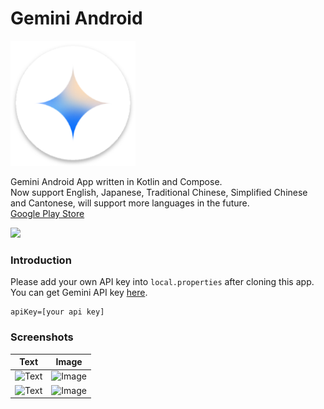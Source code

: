 # Gemini Android

<img src="https://github.com/gy6543721/GeminiAndroid/blob/main/app/src/main/res/mipmap-xxxhdpi/ic_launcher.png" height="200"/>

Gemini Android App written in Kotlin and Compose.  
Now support English, Japanese, Traditional Chinese, Simplified Chinese and Cantonese, will support more languages in the future.  
[Google Play Store](https://play.google.com/store/apps/details?id=levi.lin.gemini.android)  

<img src="https://github.com/gy6543721/GeminiAndroid/assets/46208481/0b614b5a-6922-4827-95f0-8faf0bbc340c" height="200"/>

### Introduction
Please add your own API key into `local.properties` after cloning this app.  
You can get Gemini API key [here](https://ai.google.dev/).  

```
apiKey=[your api key]
```
### Screenshots

Text | Image
:--: | :--:
<img width="271" alt="Text" src="https://github.com/gy6543721/GeminiAndroid/assets/46208481/bba0e334-c497-4491-8a05-570c746f3fbc"> | <img width="271" alt="Image" src="https://github.com/gy6543721/GeminiAndroid/assets/46208481/3f97b9b6-6b40-493d-9bf4-20e35cdea503">
<img width="271" alt="Text" src="https://github.com/gy6543721/GeminiAndroid/assets/46208481/a18fee0d-ffb2-4901-8523-2d3a097cff0c"> | <img width="271" alt="Image" src="https://github.com/gy6543721/GeminiAndroid/assets/46208481/2d9ce0a3-63f2-4e9e-8d73-3d2f664ffba5">
